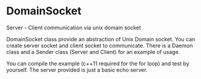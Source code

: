 # DomainSocket
Server - Client communication via unix domain socket

DomainSocket class provide an abstraction of Unix Domain socket.
You can create server socket and client socket to communicate.
There is a Daemon class and a Sender class (Server and Client) for an example of usage.

You can compile the example (c++11 required for the for loop) and test by yourself.
The server provided is just a basic echo server.

